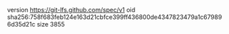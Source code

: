 version https://git-lfs.github.com/spec/v1
oid sha256:758f683feb124e163d21cbfce399ff436800de4347823479a1c679896d35d21c
size 3855
